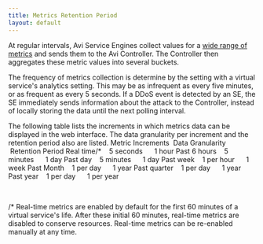 ```yaml
---
title: Metrics Retention Period
layout: default
---
```

At regular intervals, Avi Service Engines collect values for a <a href="/metrics-list/">wide range of metrics</a> and sends them to the Avi Controller. The Controller then aggregates these metric values into several buckets.

The frequency of metrics collection is determine by the setting with a virtual service's analytics setting. This may be as infrequent as every five minutes, or as frequent as every 5 seconds. If a DDoS event is detected by an SE, the SE immediately sends information about the attack to the Controller, instead of locally storing the data until the next polling interval.

The following table lists the increments in which metrics data can be displayed in the web interface. The data granularity per increment and the retention period also are listed.
Metric Increments  Data Granularity  Retention Period Real time/*    5 seconds      1 hour Past 6 hours    5 minutes      1 day Past day    5 minutes      1 day Past week    1 per hour      1 week Past Month    1 per day      1 year Past quarter    1 per day      1 year Past year    1 per day      1 per year

 

/* Real-time metrics are enabled by default for the first 60 minutes of a virtual service's life. After these initial 60 minutes, real-time metrics are disabled to conserve resources. Real-time metrics can be re-enabled manually at any time.
